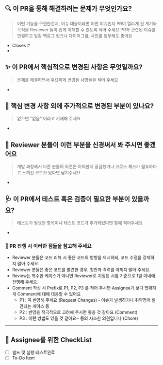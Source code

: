 ## 🔍️ 이 PR을 통해 해결하려는 문제가 무엇인가요?

>어떤 기능을 구현한건지, 이슈 대응이라면 어떤 이슈인지 PR이 열리게 된 계기와 목적을 Reviewer 들이 쉽게 이해할 수 있도록 적어 주세요 
> PR과 관련된 이슈를 연결하고 일감 백로그 링크나 다이어그램, 사진를 첨부해도 좋아요
* Closes #
*

## ✨ 이 PR에서 핵심적으로 변경된 사항은 무엇일까요?
> 문제를 해결하면서 주요하게 변경된 사항들을 적어 주세요
*

## 🔖 핵심 변경 사항 외에 추가적으로 변경된 부분이 있나요?
> 없으면 "없음" 이라고 기재해 주세요
*

## 🙏 Reviewer 분들이 이런 부분을 신경써서 봐 주시면 좋겠어요
> 개발 과정에서 다른 분들의 의견은 어떠한지 궁금했거나 크로스 체크가 필요하다고 느껴진 코드가 있다면 남겨주세요
*

## 🩺 이 PR에서 테스트 혹은 검증이 필요한 부분이 있을까요?
> 테스트가 필요한 항목이나 테스트 코드가 추가되었다면 함께 적어주세요
*

### 📌 PR 진행 시 이러한 점들을 참고해 주세요
* Reviewer 분들은 코드 리뷰 시 좋은 코드의 방향을 제시하되, 코드 수정을 강제하지 말아 주세요.
* Reviewer 분들은 좋은 코드를 발견한 경우, 칭찬과 격려를 아끼지 말아 주세요.
* Review는 특수한 케이스가 아니면 Reviewer로 지정된 시점 기준으로 1일 이내에 진행해 주세요.
* Comment 작성 시 Prefix로 P1, P2, P3 를 적어 주시면 Assignee가 보다 명확하게 Comment에 대해 대응할 수 있어요
    * P1 : 꼭 반영해 주세요 (Request Changes) - 이슈가 발생하거나 취약점이 발견되는 케이스 등
    * P2 : 반영을 적극적으로 고려해 주시면 좋을 것 같아요 (Comment)
    * P3 : 이런 방법도 있을 것 같아요~ 등의 사소한 의견입니다 (Chore)

---
## 📝 Assignee를 위한 CheckList
- [ ] 빌드 및 실행 테스트완료
- [ ] To-Do Item